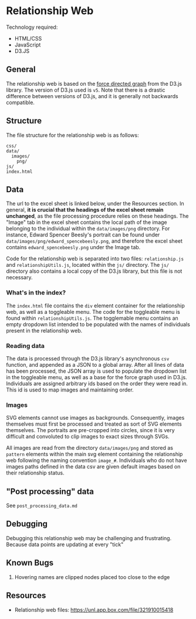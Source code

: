 # Relationship Web
Technology required:
* HTML/CSS
* JavaScript
* D3.JS

## General
The relationship web is based on the [force directed graph](https://github.com/d3/d3/blob/master/API.md#forces-d3-force) from the D3.js library.
The version of D3.js used is `v5`. Note that there is a drastic difference between versions of D3.js, and it is generally not backwards compatible. 

## Structure
The file structure for the relationship web is as follows:
```
css/
data/
  images/
    png/
js/
index.html
```
## Data
The url to the excel sheet is linked below, under the Resources section. In general, **it is crucial that the headings of the excel sheet remain unchanged**, as the file processing procedure relies on these headings. The "Image" tab in the excel sheet contains the local path of the image belonging to the individual within the `data/images/png` directory. For instance, Edward Spencer Beesly's portrait can be found under `data/images/png/edward_spencebeesly.png`, and therefore the excel sheet contains `edward_spencebeesly.png` under the Image tab.

Code for the relationship web is separated into two files: `relationship.js` and `relationshipUtils.js`, located within the `js/` directory. The `js/` directory also contains a local copy of the D3.js library, but this file is not necessary.

### What's in the index?
The `index.html` file contains the `div` element container for the relationship web, as well as a toggleable menu. The code for the toggleable menu is found within `relationshipUtils.js`. The togglemable menu contains an empty dropdown list intended to be populated with the names of individuals present in the relationship web.

### Reading data
The data is processed through the D3.js library's asynchronous `csv` function, and appended as a JSON to a global array. After all lines of data has been processed, the JSON array is used to populate the dropdown list in the toggleable menu, as well as a base for the force graph used in D3.js. Individuals are assigned arbitrary ids based on the order they were read in. This id is used to map images and maintaining order.

### Images
SVG elements cannot use images as backgrounds. Consequently, images themselves must first be processed and treated as sort of SVG elements themselves. The portraits are pre-cropped into circles, since it is very difficult and convoluted to clip images to exact sizes through SVGs.

All images are read from the directory `data/images/png` and stored as `pattern` elements within the main svg element containing the relationship web following the naming convention `image_#`. Individuals who do not have images paths defined in the data csv are given default images based on their relationship status. 

## "Post processing" data
See `post_processing_data.md`

## Debugging
Debugging this relationship web may be challenging and frustrating. Because data points are updating at every "tick"
## Known Bugs
1. Hovering names are clipped nodes placed too close to the edge

## Resources
* Relationship web files: https://unl.app.box.com/file/321910015418